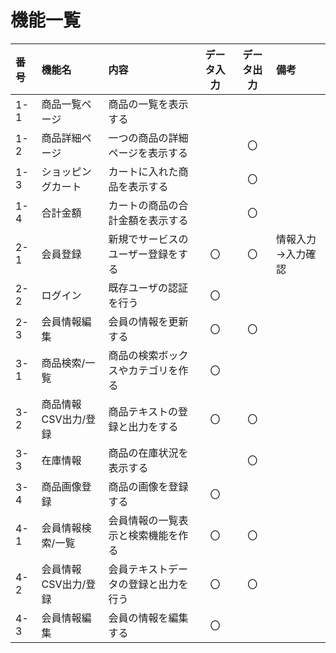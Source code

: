 # 機能一覧

|番号|機能名|内容|データ入力|データ出力|備考|
|:---|:---|:---|:---:|:---:|:---|
|1-1|商品一覧ページ|商品の一覧を表示する||||
|1-2|商品詳細ページ|一つの商品の詳細ページを表示する||〇||
|1-3|ショッピングカート|カートに入れた商品を表示する||〇||
|1-4|合計金額|カートの商品の合計金額を表示する||〇||
|2-1|会員登録|新規でサービスのユーザー登録をする|〇|〇|情報入力→入力確認|
|2-2|ログイン|既存ユーザの認証を行う|〇|||
|2-3|会員情報編集|会員の情報を更新する|〇|〇||
|3-1|商品検索/一覧|商品の検索ボックスやカテゴリを作る|〇|||
|3-2|商品情報CSV出力/登録|商品テキストの登録と出力をする|〇|〇||
|3-3|在庫情報|商品の在庫状況を表示する||〇||
|3-4|商品画像登録|商品の画像を登録する|〇|||
|4-1|会員情報検索/一覧|会員情報の一覧表示と検索機能を作る|〇|〇||
|4-2|会員情報CSV出力/登録|会員テキストデータの登録と出力を行う|〇|〇||
|4-3|会員情報編集|会員の情報を編集する|〇|||


